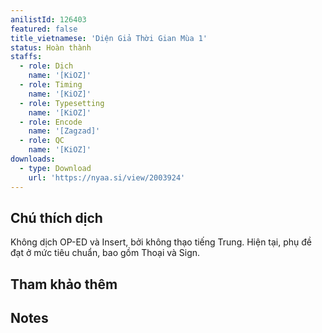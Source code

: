 ```yaml
---
anilistId: 126403
featured: false
title_vietnamese: 'Diện Giả Thời Gian Mùa 1'
status: Hoàn thành
staffs:
  - role: Dịch
    name: '[KiOZ]'
  - role: Timing
    name: '[KiOZ]'
  - role: Typesetting
    name: '[KiOZ]'
  - role: Encode
    name: '[Zagzad]'
  - role: QC
    name: '[KiOZ]'
downloads:
  - type: Download
    url: 'https://nyaa.si/view/2003924'
---
```


## Chú thích dịch

Không dịch OP-ED và Insert, bởi không thạo tiếng Trung. Hiện tại, phụ đề đạt ở mức tiêu chuẩn, bao gồm Thoại và Sign.

## Tham khảo thêm



## Notes

